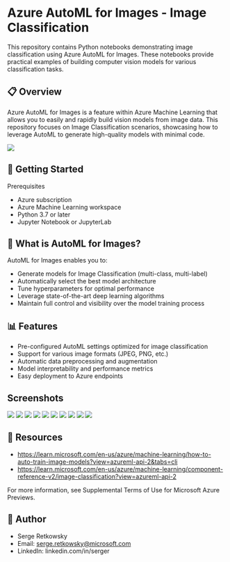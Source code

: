 # Azure AutoML for Images - Image Classification
This repository contains Python notebooks demonstrating image classification using Azure AutoML for Images. These notebooks provide practical examples of building computer vision models for various classification tasks.

## 📋 Overview
Azure AutoML for Images is a feature within Azure Machine Learning that allows you to easily and rapidly build vision models from image data. This repository focuses on Image Classification scenarios, showcasing how to leverage AutoML to generate high-quality models with minimal code.

<img src="https://github.com/retkowsky/image-classification-azure-automl-for-images/blob/main/img/automl.png?raw=true">


## 🚀 Getting Started
Prerequisites
- Azure subscription
- Azure Machine Learning workspace
- Python 3.7 or later
- Jupyter Notebook or JupyterLab

## 🎯 What is AutoML for Images?
AutoML for Images enables you to:
- Generate models for Image Classification (multi-class, multi-label)
- Automatically select the best model architecture
- Tune hyperparameters for optimal performance
- Leverage state-of-the-art deep learning algorithms
- Maintain full control and visibility over the model training process

## 📊 Features
- Pre-configured AutoML settings optimized for image classification
- Support for various image formats (JPEG, PNG, etc.)
- Automatic data preprocessing and augmentation
- Model interpretability and performance metrics
- Easy deployment to Azure endpoints

## Screenshots
<img src="https://github.com/retkowsky/image-classification-azure-automl-for-images/blob/main/img/gpu1.jpg?raw=true">
<img src="https://github.com/retkowsky/image-classification-azure-automl-for-images/blob/main/img/gpu2.jpg?raw=true">
<img src="https://github.com/retkowsky/image-classification-azure-automl-for-images/blob/main/img/image1.jpg?raw=true">
<img src="https://github.com/retkowsky/image-classification-azure-automl-for-images/blob/main/img/image2.jpg?raw=true">
<img src="https://github.com/retkowsky/image-classification-azure-automl-for-images/blob/main/img/image3.jpg?raw=true">
<img src="https://github.com/retkowsky/image-classification-azure-automl-for-images/blob/main/img/model1.jpg?raw=true">
<img src="https://github.com/retkowsky/image-classification-azure-automl-for-images/blob/main/img/model2.jpg?raw=true">
<img src="https://github.com/retkowsky/image-classification-azure-automl-for-images/blob/main/img/model3.jpg?raw=true">
<img src="https://github.com/retkowsky/image-classification-azure-automl-for-images/blob/main/img/webapp1.jpg?raw=true">
<img src="https://github.com/retkowsky/image-classification-azure-automl-for-images/blob/main/img/webapp2.jpg?raw=true">

## 🔗 Resources
- https://learn.microsoft.com/en-us/azure/machine-learning/how-to-auto-train-image-models?view=azureml-api-2&tabs=cli
- https://learn.microsoft.com/en-us/azure/machine-learning/component-reference-v2/image-classification?view=azureml-api-2

For more information, see Supplemental Terms of Use for Microsoft Azure Previews.

## 👤 Author
- Serge Retkowsky
- Email: serge.retkowsky@microsoft.com
- LinkedIn: linkedin.com/in/serger

